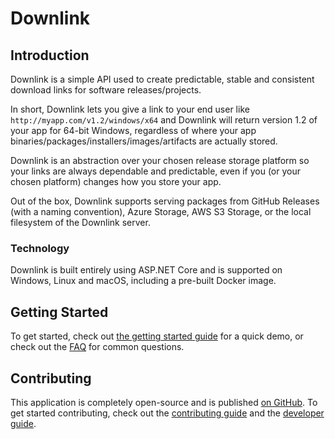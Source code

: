 # Downlink

## Introduction

Downlink is a simple API used to create predictable, stable and consistent download links for software releases/projects.

In short, Downlink lets you give a link to your end user like `http://myapp.com/v1.2/windows/x64` and Downlink will return version 1.2 of your app for 64-bit Windows, regardless of where your app binaries/packages/installers/images/artifacts are actually stored.

Downlink is an abstraction over your chosen release storage platform so your links are always dependable and predictable, even if you (or your chosen platform) changes how you store your app.

Out of the box, Downlink supports serving packages from GitHub Releases (with a naming convention), Azure Storage, AWS S3 Storage, or the local filesystem of the Downlink server.

### Technology

Downlink is built entirely using ASP.NET Core and is supported on Windows, Linux and macOS, including a pre-built Docker image.

## Getting Started

To get started, check out [the getting started guide](./getting-started.md) for a quick demo, or check out the [FAQ](./faq.md) for common questions.

## Contributing

This application is completely open-source and is published [on GitHub](https://github.com/agc93/downlink). To get started contributing, check out the [contributing guide](../dev/contributing.md) and the [developer guide](../dev/developers.md).